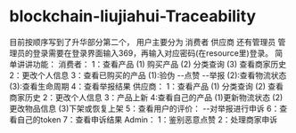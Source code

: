 # blockchain-liujiahui-Traceability

目前按顺序写到了升华部分第二个，
用户主要分为 消费者 供应商 还有管理员
管理员的登录需要在登录界面输入369，再输入对应密码(在resource里)登录。
简单讲讲功能：
消费者：
1：查看产品
(1) 购买产品
(2) 分类查询
(3) 查看商家历史
2：更改个人信息
3：查看已购买的产品
(1):验伪
--点赞 --举报
(2):查看物流状态
(3):查看生命周期
4：查看举报结果
供应商：
1：查看产品
(1) 分类查询
(2) 查看商家历史
2：更改个人信息
3：产品上新
4:查看自己的产品
(1)更新物流状态
(2)更改物品信息
(3)下架或恢复上架
5：查看用户的评价：
--对举报进行申诉
6：查看自己的token
7：查看申诉结果
Admin：
1：鉴别恶意点赞
2：处理商家申诉